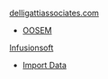 [delligattiassociates.com](https://delligattiassociates.com)
* [OOSEM](https://delligattiassociates.com/oosem-accelerator-mbse-methodology-training-course/)

[Infusionsoft](https://ei194.infusionsoft.com/)
* [Import Data](https://ei194.infusionsoft.com/app/nav/link?navSystem=nav.admin&navModule=nav.admin.import)
